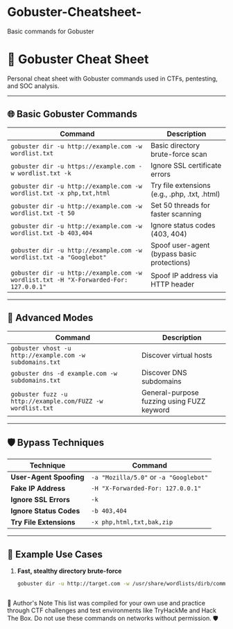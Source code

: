 # Gobuster-Cheatsheet-
Basic commands for Gobuster 


# 🚪 Gobuster Cheat Sheet
Personal cheat sheet with Gobuster commands used in CTFs, pentesting, and SOC analysis.

---

## 🌐 Basic Gobuster Commands

| Command | Description |
|--------|-------------|
| `gobuster dir -u http://example.com -w wordlist.txt` | Basic directory brute-force scan |
| `gobuster dir -u https://example.com -w wordlist.txt -k` | Ignore SSL certificate errors |
| `gobuster dir -u http://example.com -w wordlist.txt -x php,txt,html` | Try file extensions (e.g., .php, .txt, .html) |
| `gobuster dir -u http://example.com -w wordlist.txt -t 50` | Set 50 threads for faster scanning |
| `gobuster dir -u http://example.com -w wordlist.txt -b 403,404` | Ignore status codes (403, 404) |
| `gobuster dir -u http://example.com -w wordlist.txt -a "Googlebot"` | Spoof user-agent (bypass basic protections) |
| `gobuster dir -u http://example.com -w wordlist.txt -H "X-Forwarded-For: 127.0.0.1"` | Spoof IP address via HTTP header |

---

## 🧭 Advanced Modes

| Command | Description |
|--------|-------------|
| `gobuster vhost -u http://example.com -w subdomains.txt` | Discover virtual hosts |
| `gobuster dns -d example.com -w subdomains.txt` | Discover DNS subdomains |
| `gobuster fuzz -u http://example.com/FUZZ -w wordlist.txt` | General-purpose fuzzing using FUZZ keyword |

---

## 🛡️ Bypass Techniques

| Technique | Command |
|----------|---------|
| **User-Agent Spoofing** | `-a "Mozilla/5.0"` or `-a "Googlebot"` |
| **Fake IP Address** | `-H "X-Forwarded-For: 127.0.0.1"` |
| **Ignore SSL Errors** | `-k` |
| **Ignore Status Codes** | `-b 403,404` |
| **Try File Extensions** | `-x php,html,txt,bak,zip` |

---

## 🧪 Example Use Cases

1. **Fast, stealthy directory brute-force**
   ```bash
   gobuster dir -u http://target.com -w /usr/share/wordlists/dirb/common.txt -t 50 -a "Mozilla/5.0" -b 403



💬 Author's Note
This list was compiled for your own use and practice through CTF challenges and test environments like TryHackMe and Hack The Box.
Do not use these commands on networks without permission. 🛡️

